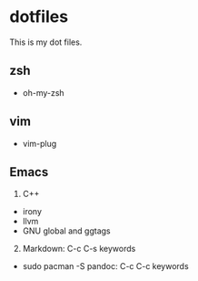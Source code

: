 # dotfiles
This is my dot files.

## zsh
- oh-my-zsh

## vim
- vim-plug

## Emacs
1. C++
- irony
- llvm
- GNU global and ggtags
2. Markdown: C-c C-s keywords
- sudo pacman -S pandoc: C-c C-c keywords
